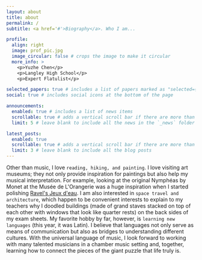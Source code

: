 ```yaml
---
layout: about
title: about
permalink: /
subtitle: <a href='#'>Biography</a>. Who I am...

profile:
  align: right
  image: prof_pic.jpg
  image_circular: false # crops the image to make it circular
  more_info: >
    <p>Yuzhe Chen</p>
    <p>Langley High School</p>
    <p>Expert Flatulist</p>

selected_papers: true # includes a list of papers marked as "selected={true}"
social: true # includes social icons at the bottom of the page

announcements:
  enabled: true # includes a list of news items
  scrollable: true # adds a vertical scroll bar if there are more than 3 news items
  limit: 5 # leave blank to include all the news in the `_news` folder

latest_posts:
  enabled: true
  scrollable: true # adds a vertical scroll bar if there are more than 3 new posts items
  limit: 3 # leave blank to include all the blog posts
---
```


Other than music, I love `reading, hiking, and painting`. I love visiting art museums; they not only provide inspiration for paintings but also help my musical interpretation. For example, looking at the original Nymphéas by Monet at the Musée de L'Orangerie was a huge inspiration when I started polishing [Ravel's Jeux d'eau](https://www.youtube.com/watch?v=jnKFIp7CahY&pp=0gcJCdgAo7VqN5tD). I am also interested in `space travel and architecture`, which happen to be convenient interests to explain to my teachers why I doodled buildings (made of grand staves stacked on top of each other with windows that look like quarter rests) on the back sides of my exam sheets.
My favorite hobby by far, however, is `learning new languages` (this year, it was Latin). I believe that languages not only serve as means of communication but also as bridges to understanding different cultures. With the universal language of music, I look forward to working with many talented musicians in a chamber music setting and, together, learning how to connect the pieces of the giant puzzle that life truly is.
